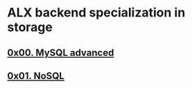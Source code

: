 # ALX backend specialization in storage

## [0x00. MySQL advanced](0x00-MySQL_Advanced)
## [0x01. NoSQL](0x01-NoSQL)
